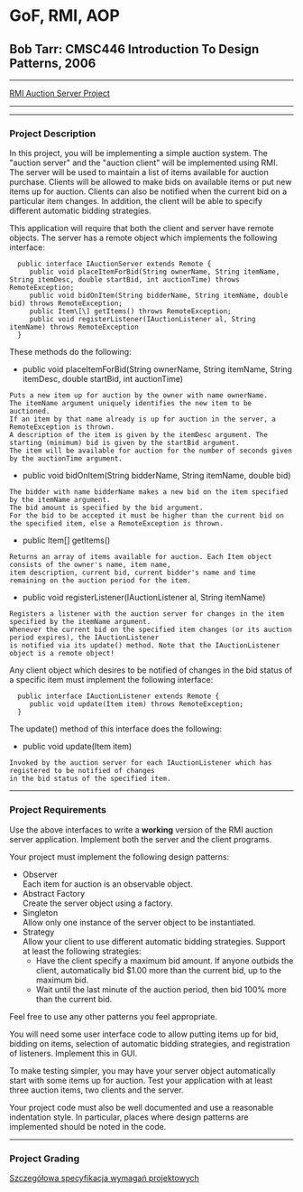 # GoF, RMI, AOP 

## Bob Tarr: CMSC446 Introduction To Design Patterns, 2006


-----------------------------------------------------------

[RMI Auction Server Project](http://userpages.umbc.edu/~tarr/dp/spr06/projects/Project2.html)


-----------------------------------------------------------

* * *

### 

### Project Description

In this project, you will be implementing a simple auction system. The "auction server" and the "auction client" will be implemented using RMI. The server will be used to maintain a list of items available for auction purchase. Clients will be allowed to make bids on available items or put new items up for auction. Clients can also be notified when the current bid on a particular item changes. In addition, the client will be able to specify different automatic bidding strategies.

This application will require that both the client and server have remote objects. The server has a remote object which implements the following interface:

      public interface IAuctionServer extends Remote {
         public void placeItemForBid(String ownerName, String itemName, String itemDesc, double startBid, int auctionTime) throws RemoteException;
         public void bidOnItem(String bidderName, String itemName, double bid) throws RemoteException;
         public Item\[\] getItems() throws RemoteException;
         public void registerListener(IAuctionListener al, String itemName) throws RemoteException
      }

These methods do the following:

*    public void placeItemForBid(String ownerName, String itemName, String itemDesc, double startBid, int auctionTime) 
    
    Puts a new item up for auction by the owner with name ownerName. 
    The itemName argument uniquely identifies the new item to be auctioned. 
    If an item by that name already is up for auction in the server, a RemoteException is thrown. 
    A description of the item is given by the itemDesc argument. The starting (minimum) bid is given by the startBid argument. 
    The item will be available for auction for the number of seconds given by the auctionTime argument.
    
*    public void bidOnItem(String bidderName, String itemName, double bid) 
    
    The bidder with name bidderName makes a new bid on the item specified by the itemName argument. 
    The bid amount is specified by the bid argument. 
    For the bid to be accepted it must be higher than the current bid on the specified item, else a RemoteException is thrown.
    
*    public Item\[\] getItems() 
    
    Returns an array of items available for auction. Each Item object consists of the owner's name, item name, 
    item description, current bid, current bidder's name and time remaining on the auction period for the item.
    
*    public void registerListener(IAuctionListener al, String itemName) 
    
    Registers a listener with the auction server for changes in the item specified by the itemName argument. 
    Whenever the current bid on the specified item changes (or its auction period expires), the IAuctionListener 
    is notified via its update() method. Note that the IAuctionListener object is a remote object!
    

Any client object which desires to be notified of changes in the bid status of a specific item must implement the following interface:

      public interface IAuctionListener extends Remote {
         public void update(Item item) throws RemoteException;
      }

The update() method of this interface does the following:

*    public void update(Item item) 
    
    Invoked by the auction server for each IAuctionListener which has registered to be notified of changes
    in the bid status of the specified item.
    

* * *

### 

### Project Requirements

Use the above interfaces to write a **working** version of the RMI auction server application. Implement both the server and the client programs.

Your project must implement the following design patterns:

*   Observer  
    Each item for auction is an observable object.
*   Abstract Factory  
    Create the server object using a factory.
*   Singleton  
    Allow only one instance of the server object to be instantiated.
*   Strategy  
    Allow your client to use different automatic bidding strategies. Support at least the following strategies:
    *   Have the client specify a maximum bid amount. If anyone outbids the client, automatically bid $1.00 more than the current bid, up to the maximum bid.
    *   Wait until the last minute of the auction period, then bid 100% more than the current bid.

Feel free to use any other patterns you feel appropriate.

You will need some user interface code to allow putting items up for bid, bidding on items, selection of automatic bidding strategies, and registration of listeners. Implement this in GUI.

To make testing simpler, you may have your server object automatically start with some items up for auction. Test your application with at least three auction items, two clients and the server.

Your project code must also be well documented and use a reasonable indentation style. In particular, places where design patterns are implemented should be noted in the code.
    

* * *

### 

### Project Grading

[Szczegółowa specyfikacja wymagań projektowych](./Szczegolowa_specyfikacja_wymagan_projektowych.pdf)
